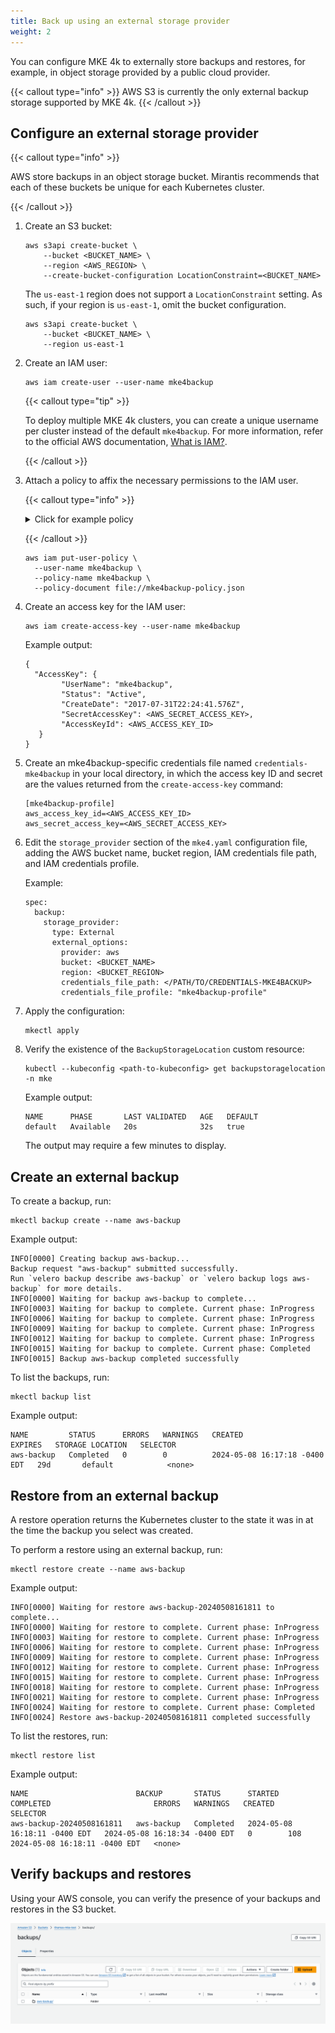 ```yaml
---
title: Back up using an external storage provider
weight: 2
---
```


You can configure MKE 4k to externally store backups and restores, for example,
in object storage provided by a public cloud provider.

{{< callout type="info" >}}
   AWS S3 is currently the only external backup storage supported by MKE 4k.
{{< /callout >}}

## Configure an external storage provider

{{< callout type="info" >}}

AWS store backups in an object storage bucket. Mirantis recommends that each of
these buckets be unique for each Kubernetes cluster.

{{< /callout >}}

1. Create an S3 bucket:

   ```shell
   aws s3api create-bucket \
       --bucket <BUCKET_NAME> \
       --region <AWS_REGION> \
       --create-bucket-configuration LocationConstraint=<BUCKET_NAME>
   ```

   The `us-east-1` region does not support a `LocationConstraint` setting. As such, if your region is `us-east-1`, omit the bucket configuration.

   ```shell
   aws s3api create-bucket \
       --bucket <BUCKET_NAME> \
       --region us-east-1
   ```

2. Create an IAM user:

   ```shell
   aws iam create-user --user-name mke4backup
   ```

   {{< callout type="tip" >}}

   To deploy multiple MKE 4k clusters, you can create a unique
   username per cluster instead of the default `mke4backup`. For more
   information, refer to the official AWS documentation, [What is IAM?](http://docs.aws.amazon.com/IAM/latest/UserGuide/introduction.html).

   {{< /callout >}}

3. Attach a policy to affix the necessary permissions to the IAM user.

   {{< callout type="info" >}}

   <details>

   <summary>Click for example policy</summary>

      ```shell
      cat > mke4backup-policy.json <<EOF
      {
          "Version": "2012-10-17",
          "Statement": [
              {
                  "Effect": "Allow",
                  "Action": [
                      "ec2:DescribeVolumes",
                      "ec2:DescribeSnapshots",
                      "ec2:CreateTags",
                      "ec2:CreateVolume",
                      "ec2:CreateSnapshot",
                      "ec2:DeleteSnapshot"
                  ],
                  "Resource": "*"
              },
              {
                  "Effect": "Allow",
                  "Action": [
                      "s3:GetObject",
                      "s3:DeleteObject",
                      "s3:PutObject",
                      "s3:AbortMultipartUpload",
                      "s3:ListMultipartUploadParts"
                  ],
                  "Resource": [
                      "arn:aws:s3:::${BUCKET}/*"
                  ]
              },
              {
                  "Effect": "Allow",
                  "Action": [
                      "s3:ListBucket"
                  ],
                  "Resource": [
                      "arn:aws:s3:::${BUCKET}"
                  ]
              }
          ]
      }
      EOF
      ```

   </details>

   {{< /callout >}}

   ```shell
   aws iam put-user-policy \
     --user-name mke4backup \
     --policy-name mke4backup \
     --policy-document file://mke4backup-policy.json
   ```

4. Create an access key for the IAM user:

   ```shell
   aws iam create-access-key --user-name mke4backup
   ```

   Example output:

   ```
   {
     "AccessKey": {
           "UserName": "mke4backup",
           "Status": "Active",
           "CreateDate": "2017-07-31T22:24:41.576Z",
           "SecretAccessKey": <AWS_SECRET_ACCESS_KEY>,
           "AccessKeyId": <AWS_ACCESS_KEY_ID>
      }
   }

5. Create an mke4backup-specific credentials file named `credentials-mke4backup`
   in your local directory, in which the access key ID and secret are the values returned from the `create-access-key` command:

   ```
   [mke4backup-profile]
   aws_access_key_id=<AWS_ACCESS_KEY_ID>
   aws_secret_access_key=<AWS_SECRET_ACCESS_KEY>
   ```

6. Edit the `storage_provider` section of the `mke4.yaml` configuration file,
   adding the AWS bucket name, bucket region, IAM credentials file path, and
   IAM credentials profile.

   Example:

   ```
   spec:
     backup:
       storage_provider:
         type: External
         external_options:
           provider: aws
           bucket: <BUCKET_NAME>
           region: <BUCKET_REGION>
           credentials_file_path: </PATH/TO/CREDENTIALS-MKE4BACKUP>
           credentials_file_profile: "mke4backup-profile"
   ```

7. Apply the configuration:

   ```shell
   mkectl apply
   ```

8. Verify the existence of the `BackupStorageLocation` custom resource:

   ```shell
   kubectl --kubeconfig <path-to-kubeconfig> get backupstoragelocation -n mke
   ```
   
   Example output:

   ```shell
   NAME      PHASE       LAST VALIDATED   AGE   DEFAULT
   default   Available   20s              32s   true
   ```
   
   The output may require a few minutes to display.

## Create an external backup

To create a backup, run:

```shell
mkectl backup create --name aws-backup
```

Example output:

```shell
INFO[0000] Creating backup aws-backup...
Backup request "aws-backup" submitted successfully.
Run `velero backup describe aws-backup` or `velero backup logs aws-backup` for more details.
INFO[0000] Waiting for backup aws-backup to complete...
INFO[0003] Waiting for backup to complete. Current phase: InProgress
INFO[0006] Waiting for backup to complete. Current phase: InProgress
INFO[0009] Waiting for backup to complete. Current phase: InProgress
INFO[0012] Waiting for backup to complete. Current phase: InProgress
INFO[0015] Waiting for backup to complete. Current phase: Completed
INFO[0015] Backup aws-backup completed successfully
```

To list the backups, run:

```shell
mkectl backup list
```

Example output:

```shell
NAME         STATUS      ERRORS   WARNINGS   CREATED                         EXPIRES   STORAGE LOCATION   SELECTOR
aws-backup   Completed   0        0          2024-05-08 16:17:18 -0400 EDT   29d       default            <none>
```

##  Restore from an external backup

A restore operation returns the Kubernetes cluster to the state it was in at the time the backup you select was created.

To perform a restore using an external backup, run:

```shell
mkectl restore create --name aws-backup
```

Example output:

```shell
INFO[0000] Waiting for restore aws-backup-20240508161811 to complete...
INFO[0000] Waiting for restore to complete. Current phase: InProgress
INFO[0003] Waiting for restore to complete. Current phase: InProgress
INFO[0006] Waiting for restore to complete. Current phase: InProgress
INFO[0009] Waiting for restore to complete. Current phase: InProgress
INFO[0012] Waiting for restore to complete. Current phase: InProgress
INFO[0015] Waiting for restore to complete. Current phase: InProgress
INFO[0018] Waiting for restore to complete. Current phase: InProgress
INFO[0021] Waiting for restore to complete. Current phase: InProgress
INFO[0024] Waiting for restore to complete. Current phase: Completed
INFO[0024] Restore aws-backup-20240508161811 completed successfully
```

To list the restores, run:

```shell
mkectl restore list
```

Example output:

```shell
NAME                        BACKUP       STATUS      STARTED                         COMPLETED                       ERRORS   WARNINGS   CREATED                         SELECTOR
aws-backup-20240508161811   aws-backup   Completed   2024-05-08 16:18:11 -0400 EDT   2024-05-08 16:18:34 -0400 EDT   0        108        2024-05-08 16:18:11 -0400 EDT   <none>
```

## Verify backups and restores

Using your AWS console, you can verify the presence of your backups and restores in the S3 bucket.

![aws-console-backups.png](aws-console-backups.png)
